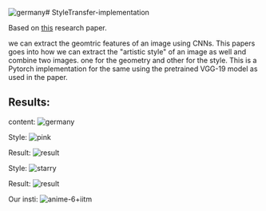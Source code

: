 ![germany](https://github.com/Aarya-Gosar/StyleTransfer-implementation/assets/69315856/5a04cc12-61cd-4f8c-b6fd-703c2e76df63)# StyleTransfer-implementation

Based on [this](https://paperswithcode.com/paper/a-neural-algorithm-of-artistic-style) research paper.

we can extract the geomtric features of an image using CNNs. This papers goes into how we can extract the "artistic style" of an image as well and combine two images. one for the geometry and other for the style.
This is a Pytorch implementation for the same using the pretrained VGG-19 model as used in the paper.


## Results:
  content:
  ![germany](https://github.com/Aarya-Gosar/StyleTransfer-implementation/assets/69315856/50d024fb-fb79-463f-800d-96554c932824)

  Style:
  ![pink](https://github.com/Aarya-Gosar/StyleTransfer-implementation/assets/69315856/0b7a177a-df81-4ff8-9de9-da5e0e90463a)

  Result:
  ![result](https://github.com/Aarya-Gosar/StyleTransfer-implementation/assets/69315856/5d1b4470-f369-478e-9117-204852897680)

  Style:
  ![starry](https://github.com/Aarya-Gosar/StyleTransfer-implementation/assets/69315856/988d8415-b7b1-4cc3-a7af-539f3372cd87)

  Result:
  ![result](https://github.com/Aarya-Gosar/StyleTransfer-implementation/assets/69315856/6c717271-c0ca-4a85-9053-f1fa22115d72)

  
  Our insti:
  ![anime-6+iitm](https://github.com/Aarya-Gosar/StyleTransfer-implementation/assets/69315856/08352777-e293-4199-9ad6-0883d0e557e4)



